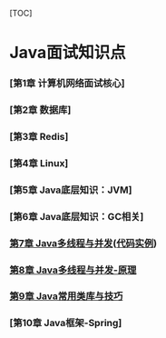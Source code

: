 [TOC]

# Java面试知识点

### [第1章 计算机网络面试核心]
### [第2章 数据库]
### [第3章 Redis]
### [第4章 Linux]
### [第5章 Java底层知识：JVM]
### [第6章 Java底层知识：GC相关]
### [第7章 Java多线程与并发](docs/7.Java多线程与并发.md)([代码实例](src/com/examples/java/thread))
### [第8章 Java多线程与并发-原理](docs/8.Java多线程与并发-原理.md)
### [第9章 Java常用类库与技巧](docs/9.Java常用类库与技巧.md)
### [第10章 Java框架-Spring]
